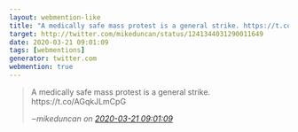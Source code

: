 ```yaml
---
layout: webmention-like
title: "A medically safe mass protest is a general strike. https://t.co/AGqkJLmCpG"
target: http://twitter.com/mikeduncan/status/1241344031290011649
date: 2020-03-21 09:01:09
tags: [webmentions]
generator: twitter.com
webmention: true
---
```




<blockquote class="external-citation">
  <p>
    A medically safe mass protest is a general strike. https://t.co/AGqkJLmCpG
  </p>
  <cite>‒<span class="p-author p-name">mikeduncan</span>
    on
    <a href="http://twitter.com/mikeduncan/status/1241344031290011649" rel="external nofollow" target="_blank">2020-03-21 09:01:09</a>
  </cite>
</blockquote>



